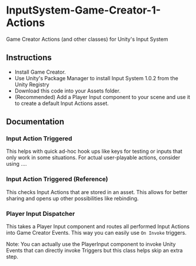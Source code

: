 # InputSystem-Game-Creator-1-Actions
Game Creator Actions (and other classes) for Unity's Input System

## Instructions
* Install Game Creator.
* Use Unity's Package Manager to install Input System 1.0.2 from the Unity Registry
* Download this code into your Assets folder.
* (Recommended) Add a Player Input component to your scene and use it to create a default Input Actions asset.

## Documentation
### Input Action Triggered
This helps with quick ad-hoc hook ups like keys for testing or inputs that only work in some situations. For actual user-playable actions, consider using ....

### Input Action Triggered (Reference)
This checks Input Actions that are stored in an asset. This allows for better sharing and opens up other possibilities like rebinding.

### Player Input Dispatcher
This takes a Player Input component and routes all performed Input Actions into Game Creator Events. This way you can easily use `On Invoke` triggers.

Note: You can actually use the PlayerInput component to invoke Unity Events that can directly invoke Triggers but this class helps skip an extra step.
